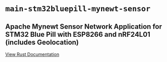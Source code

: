 # `main-stm32bluepill-mynewt-sensor`
## Apache Mynewt Sensor Network Application for STM32 Blue Pill with ESP8266 and nRF24L01 (includes Geolocation)

[View Rust Documentation](rust/mylib)
